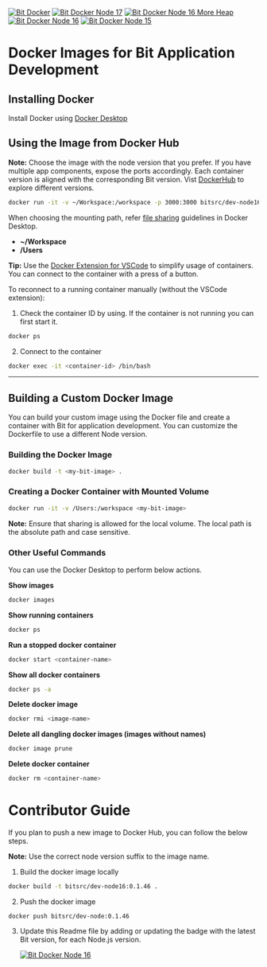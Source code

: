 [![Bit Docker](https://img.shields.io/badge/Bit-Docker-086dd7)](https://hub.docker.com/u/bitsrc) [![Bit Docker Node 17](https://img.shields.io/badge/Image-bitsrc/dev--node17:0.1.46-brightgreen)](https://hub.docker.com/r/bitsrc/dev-node17) [![Bit Docker Node 16 More Heap](https://img.shields.io/badge/Image-bitsrc/dev--node16m:0.1.46-brightgreen)](https://hub.docker.com/r/bitsrc/dev-node16m) [![Bit Docker Node 16](https://img.shields.io/badge/Image-bitsrc/dev--node16:0.1.46-brightgreen)](https://hub.docker.com/r/bitsrc/dev-node16) [![Bit Docker Node 15](https://img.shields.io/badge/Image-bitsrc/dev--node15:0.1.46-brightgreen)](https://hub.docker.com/r/bitsrc/dev-node15)
# Docker Images for Bit Application Development

## Installing Docker

Install Docker using [Docker Desktop](https://www.docker.com/products/docker-desktop/)

## Using the Image from Docker Hub

**Note:** Choose the image with the node version that you prefer. If you have multiple app components, expose the ports accordingly. Each container version is aligned with the corresponding Bit version. Vist [DockerHub](https://hub.docker.com/r/bitsrc/devimage) to explore different versions.

```sh
docker run -it -v ~/Workspace:/workspace -p 3000:3000 bitsrc/dev-node16m:0.1.46
```
When choosing the mounting path, refer [file sharing](https://docs.docker.com/desktop/settings/mac/#file-sharing) guidelines in Docker Desktop.
- **~/Workspace**
- **/Users**

**Tip:** Use the [Docker Extension for VSCode](https://marketplace.visualstudio.com/items?itemName=ms-azuretools.vscode-docker) to simplify usage of containers. You can connect to the container with a press of a button.

To reconnect to a running container manually (without the VSCode extension):

1. Check the container ID by using. If the container is not running you can first start it.
```sh
docker ps
```

2. Connect to the container
```sh
docker exec -it <container-id> /bin/bash
```

---
## Building a Custom Docker Image
You can build your custom image using the Docker file and create a container with Bit for application development. You can customize the Dockerfile to use a different Node version.

### Building the Docker Image
```sh
docker build -t <my-bit-image> .
```
### Creating a Docker Container with Mounted Volume 
```sh
docker run -it -v /Users:/workspace <my-bit-image>
```
**Note:** Ensure that sharing is allowed for the local volume. The local path is the absolute path and case sensitive. 

### Other Useful Commands

You can use the Docker Desktop to perform below actions.

**Show images**
```sh
docker images
```

**Show running containers**
```sh
docker ps
```

**Run a stopped docker container**
```sh
docker start <container-name>
```

**Show all docker containers**
```sh
docker ps -a
```

**Delete docker image**
```sh
docker rmi <image-name>
```

**Delete all dangling docker images (images without names)**
```sh
docker image prune
```

**Delete docker container**
```sh
docker rm <container-name>
```

# Contributor Guide
If you plan to push a new image to Docker Hub, you can follow the below steps.

**Note:** Use the correct node version suffix to the image name.

1. Build the docker image locally

```sh
docker build -t bitsrc/dev-node16:0.1.46 .

```

2. Push the docker image

```
docker push bitsrc/dev-node:0.1.46
```

3. Update this Readme file by adding or updating the badge with the latest Bit version, for each Node.js version.

   [![Bit Docker Node 16](https://img.shields.io/badge/Image-bitsrc/dev--node16:0.1.46-brightgreen)](https://hub.docker.com/r/bitsrc/dev-node16)

